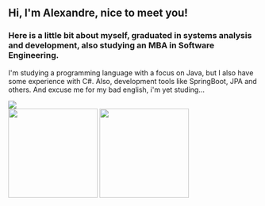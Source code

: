 ## Hi, I'm Alexandre, nice to meet you!

### Here is a little bit about myself, graduated in systems analysis and development, also studying an MBA in Software Engineering.
I'm studying a programming language with a focus on Java, but I also have some experience with C#. Also, development tools like SpringBoot, JPA and others.
And excuse me for my bad english, i'm yet studing...

<div>
  <a href="https://www.linkedin.com/in/alexandre-aparecido-b9b7421b7/" target="_blank"><img src="https://img.shields.io/badge/-LinkedIn-%230077B5?style=for-the-badge&logo=linkedin&logoColor=white" target="_blank"></a>
</div>

<div align="left">
<img height="180em" src="https://github-readme-stats.vercel.app/api/top-langs/?username=AlexandreJuniorGit&show_icons=true&hide_border=true&layout=compact&langs_count=8&theme=default"/>	
<img height="180em" src="https://github-readme-stats.vercel.app/api?username=AlexandreJuniorGit&show_icons=true&hide_border=true&count_private=true&include_all_commits=true&theme=default" />
</div>
